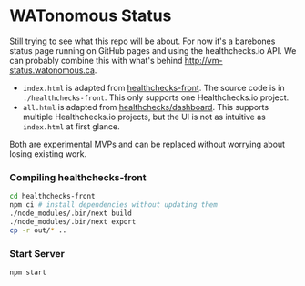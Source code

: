# WATonomous Status

Still trying to see what this repo will be about. For now it's a barebones status page running on GitHub pages and using the healthchecks.io API. We can probably combine this with what's behind http://vm-status.watonomous.ca.

- `index.html` is adapted from [healthchecks-front](https://github.com/nicoandrade/healthchecks-front). The source code is in `./healthchecks-front`. This only supports one Healthchecks.io project.
- `all.html` is adapted from [healthchecks/dashboard](https://github.com/healthchecks/dashboard). This supports multiple Healthchecks.io projects, but the UI is not as intuitive as `index.html` at first glance.

Both are experimental MVPs and can be replaced without worrying about losing existing work.

### Compiling healthchecks-front

```bash
cd healthchecks-front
npm ci # install dependencies without updating them
./node_modules/.bin/next build
./node_modules/.bin/next export
cp -r out/* ..
```

### Start Server
```
npm start
```
